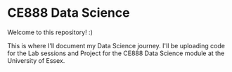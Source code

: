 # CE888 Data Science

Welcome to this repository! :)

This is where I'll document my Data Science journey.
I'll be uploading code for the Lab sessions and Project for the CE888 Data Science module at the University of Essex.

